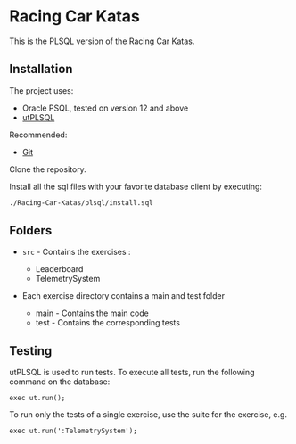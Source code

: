 # Racing Car Katas

This is the PLSQL version of the Racing Car Katas.

## Installation

The project uses:

- Oracle PSQL, tested on version 12 and above
- [utPLSQL](https://github.com/utPLSQL)

Recommended:
- [Git](https://git-scm.com/downloads)

Clone the repository.

Install all the sql files with your favorite database client by executing:

```sh
./Racing-Car-Katas/plsql/install.sql
```

## Folders

- `src` - Contains the exercises :
  - Leaderboard
  - TelemetrySystem
  
- Each exercise directory contains a main and test folder
  - main - Contains the main code
  - test - Contains the corresponding tests

## Testing

utPLSQL is used to run tests. To execute all tests, run the following command on the database:

```shell script
exec ut.run();
```

To run only the tests of a single exercise, use the suite for the exercise, e.g.

```shell script
exec ut.run(':TelemetrySystem');
```

